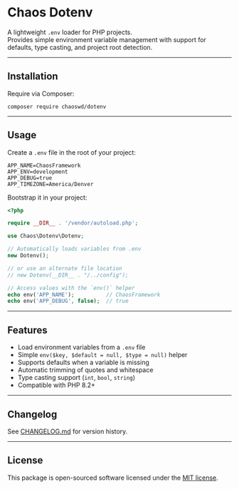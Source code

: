 # Chaos Dotenv

A lightweight `.env` loader for PHP projects.  
Provides simple environment variable management with support for defaults, type casting, and project root detection.  

---

## Installation

Require via Composer:

```
composer require chaoswd/dotenv
```

---

## Usage

Create a `.env` file in the root of your project:

```
APP_NAME=ChaosFramework
APP_ENV=development
APP_DEBUG=true
APP_TIMEZONE=America/Denver
```

Bootstrap it in your project:

```php
<?php

require __DIR__ . '/vendor/autoload.php';

use Chaos\Dotenv\Dotenv;

// Automatically loads variables from .env
new Dotenv();

// or use an alternate file location
// new Dotenv(__DIR__ . "/../config");

// Access values with the `env()` helper
echo env('APP_NAME');          // ChaosFramework
echo env('APP_DEBUG', false);  // true
```

---

## Features

- Load environment variables from a `.env` file
- Simple `env($key, $default = null, $type = null)` helper
- Supports defaults when a variable is missing
- Automatic trimming of quotes and whitespace
- Type casting support (`int`, `bool`, `string`)
- Compatible with PHP 8.2+

---

## Changelog

See [CHANGELOG.md](CHANGELOG.md) for version history.

---

## License

This package is open-sourced software licensed under the [MIT license](LICENSE).

